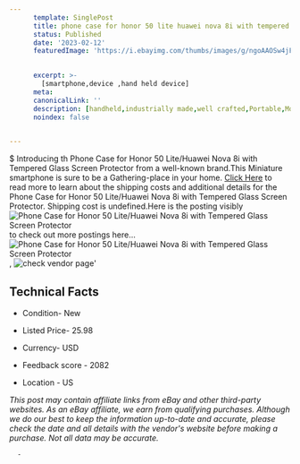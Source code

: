 ```yaml
---
      template: SinglePost
      title: phone case for honor 50 lite huawei nova 8i with tempered glass screen protector
      status: Published
      date: '2023-02-12'
      featuredImage: 'https://i.ebayimg.com/thumbs/images/g/ngoAAOSw4jFj5~wE/s-l225.jpg'
       

      excerpt: >-
        [smartphone,device ,hand held device]
      meta:
      canonicalLink: ''
      description: [handheld,industrially made,well crafted,Portable,Mobile,Compact,Convenient,Lightweight,Maneuverable,Man-portable,Miniature,Carriable,Hand-held,Light,Holdable,Transportable,Mobile device,Pocket-sized,On-the-go,Wireless,Cordless,Compact size,Convenient size, smartphone,device ,hand held device]
      noindex: false
      

---
```

$
      Introducing th Phone Case for Honor 50 Lite/Huawei Nova 8i with Tempered Glass Screen Protector from a well-known brand.This Miniature smartphone is sure to be a Gathering-place in your home. [Click Here](https://www.ebay.com/itm/334743132879?hash=item4df03edacf%3Ag%3AngoAAOSw4jFj5%7EwE&mkevt=1&mkcid=1&mkrid=711-53200-19255-0&campid=%253CePNCampaignId%253E&customid=%253CreferenceId%253E&toolid=10049) to read more to learn about the shipping costs and additional details for the Phone Case for Honor 50 Lite/Huawei Nova 8i with Tempered Glass Screen Protector. Shipping cost is undefined.Here is the posting visibly ![Phone Case for Honor 50 Lite/Huawei Nova 8i with Tempered Glass Screen Protector](https://i.ebayimg.com/thumbs/images/g/ngoAAOSw4jFj5~wE/s-l225.jpg) to check out more postings here... ![Phone Case for Honor 50 Lite/Huawei Nova 8i with Tempered Glass Screen Protector](https://i.ebayimg.com/images/g/ngoAAOSw4jFj5~wE/s-l1600.jpg), ![check vendor page](https://origin-galleryplus.ebayimg.com/ws/web/334743132879_2_0_1/225x225.jpg,https://origin-galleryplus.ebayimg.com/ws/web/334743132879_3_0_1/225x225.jpg,https://origin-galleryplus.ebayimg.com/ws/web/334743132879_4_0_1/225x225.jpg,https://origin-galleryplus.ebayimg.com/ws/web/334743132879_5_0_1/225x225.jpg)'

      

 ## Technical Facts 



     
      

 - Condition- New 


      

 - Listed Price- 25.98 


      

 - Currency- USD 


      

 - Feedback score - 2082 


      

 - Location - US 


      
      

 *_This post may contain affiliate links from eBay and other third-party websites. As an eBay affiliate, we earn from qualifying purchases. Although we do our best to keep the information up-to-date and accurate, please check the date and all details with the vendor's website before making a purchase. Not all data may be accurate._*




      -
